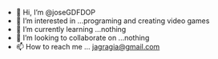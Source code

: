 - 👋 Hi, I’m @joseGDFDOP
- 👀 I’m interested in ...programing and creating video games
- 🌱 I’m currently learning ...nothing
- 💞️ I’m looking to collaborate on ...nothing
- 📫 How to reach me ... jagragia@gmail.com

<!---
joseGDFDOP/joseGDFDOP is a ✨ special ✨ repository because its `README.md` (this file) appears on your GitHub profile.
You can click the Preview link to take a look at your changes.
--->

